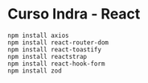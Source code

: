 # Curso Indra - React

```
npm install axios
npm install react-router-dom
npm install react-toastify
npm install reactstrap
npm install react-hook-form
npm install zod
```